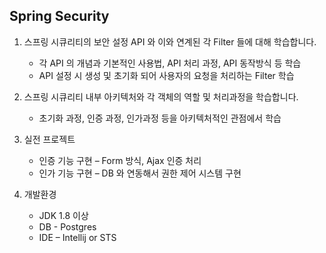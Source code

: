 ## Spring Security
1. 스프링 시큐리티의 보안 설정 API 와 이와 연계된 각 Filter 들에 대해 학습합니다.
   * 각 API 의 개념과 기본적인 사용법, API 처리 과정, API 동작방식 등 학습
   * API 설정 시 생성 및 초기화 되어 사용자의 요청을 처리하는 Filter 학습

2. 스프링 시큐리티 내부 아키텍처와 각 객체의 역할 및 처리과정을 학습합니다.
   * 초기화 과정, 인증 과정, 인가과정 등을 아키텍처적인 관점에서 학습

3. 실전 프로젝트
   * 인증 기능 구현 – Form 방식, Ajax 인증 처리 
   * 인가 기능 구현 – DB 와 연동해서 권한 제어 시스템 구현

4. 개발환경
   * JDK 1.8 이상   
   * DB - Postgres
   * IDE – Intellij or STS
